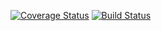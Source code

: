 [![Coverage Status](https://coveralls.io/repos/github/maratik123/cwshopbot/badge.svg?branch=master)](https://coveralls.io/github/maratik123/cwshopbot?branch=master)
[![Build Status](https://travis-ci.org/maratik123/cwshopbot.svg?branch=master)](https://travis-ci.org/maratik123/cwshopbot)
